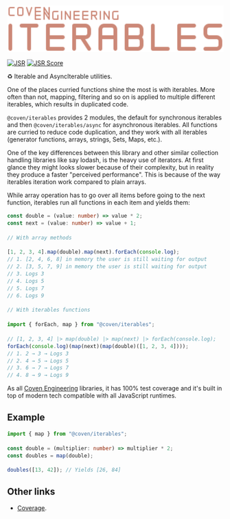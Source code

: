 <img alt="Coven Engineering Iterables logo" src="https://raw.githubusercontent.com/covenengineering/libraries/main/@coven/iterables/logo.svg" height="108" />

[![JSR](https://jsr.io/badges/@coven/iterables)](https://jsr.io/@coven/iterables)
[![JSR Score](https://jsr.io/badges/@coven/iterables/score)](https://jsr.io/@coven/iterables/score)

♻️ Iterable and AsyncIterable utilities.

One of the places curried functions shine the most is with iterables. More often
than not, mapping, filtering and so on is applied to multiple different
iterables, which results in duplicated code.

`@coven/iterables` provides 2 modules, the default for synchronous iterables and
then `@coven/iterables/async` for asynchronous iterables. All functions are
curried to reduce code duplication, and they work with all iterables (generator
functions, arrays, strings, Sets, Maps, etc.).

One of the key differences between this library and other similar collection
handling libraries like say lodash, is the heavy use of iterators. At first
glance they might looks slower because of their complexity, but in reality they
produce a faster "perceived performance". This is because of the way iterables
iteration work compared to plain arrays.

While array operation has to go over all items before going to the next
function, iterables run all functions in each item and yields them:

```typescript
const double = (value: number) => value * 2;
const next = (value: number) => value + 1;

// With array methods

[1, 2, 3, 4].map(double).map(next).forEach(console.log);
// 1. [2, 4, 6, 8] in memory the user is still waiting for output
// 2. [3, 5, 7, 9] in memory the user is still waiting for output
// 3. Logs 3
// 4. Logs 5
// 5. Logs 7
// 6. Logs 9

// With iterables functions

import { forEach, map } from "@coven/iterables";

// [1, 2, 3, 4] |> map(double) |> map(next) |> forEach(console.log);
forEach(console.log)(map(next)(map(double)([1, 2, 3, 4])));
// 1. 2 → 3 → Logs 3
// 2. 4 → 5 → Logs 5
// 3. 6 → 7 → Logs 7
// 4. 8 → 9 → Logs 9
```

As all [Coven Engineering](https://coven.engineering) libraries, it has 100%
test coverage and it's built in top of modern tech compatible with all
JavaScript runtimes.

## Example

```typescript
import { map } from "@coven/iterables";

const double = (multiplier: number) => multiplier * 2;
const doubles = map(double);

doubles([13, 42]); // Yields [26, 84]
```

## Other links

- [Coverage](https://coveralls.io/github/covenengineering/libraries).
